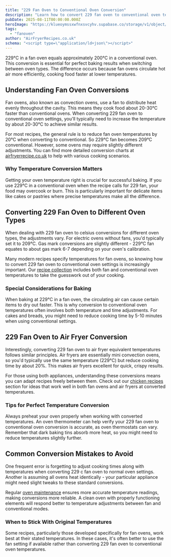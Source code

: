 ```yaml
---
title: "229 Fan Oven to Conventional Oven Conversion"
description: "Learn how to convert 229 fan oven to conventional oven temps easily with our simple guide for perfect baking every time."
pubDate: 2025-08-11T00:00:00.000Z
heroImage: "https://klueoymssxwfnxsvcyhv.supabase.co/storage/v1/object/public/md/229-fan-oven-to-conventional-oven-conversion-db78797b.png"
tags:
  - "fanoven"
author: "AirFryerRecipes.co.uk"
schema: "<script type=\"application/ld+json\"></script>"
---
```


<p>229°C in a fan oven equals approximately 200°C in a conventional oven. This conversion is essential for perfect baking results when switching between oven types. The difference occurs because fan ovens circulate hot air more efficiently, cooking food faster at lower temperatures.</p>

<h2>Understanding Fan Oven Conversions</h2>
<p>Fan ovens, also known as convection ovens, use a fan to distribute heat evenly throughout the cavity. This means they cook food about 20-30°C faster than conventional ovens. When converting 229 fan oven to conventional oven settings, you'll typically need to increase the temperature by about 20-30°C to achieve similar results.</p>
<p>For most recipes, the general rule is to reduce fan oven temperatures by 20°C when converting to conventional. So 229°C fan becomes 209°C conventional. However, some ovens may require slightly different adjustments. You can find more detailed conversion charts at <a href=https://www.airfryerrecipe.co.uk/air-fryer-conversion-chart>airfryerrecipe.co.uk</a> to help with various cooking scenarios.</p>

<h3>Why Temperature Conversion Matters</h3>
<p>Getting your oven temperature right is crucial for successful baking. If you use 229°C in a conventional oven when the recipe calls for 229 fan, your food may overcook or burn. This is particularly important for delicate items like cakes or pastries where precise temperatures make all the difference.</p>

<h2>Converting 229 Fan Oven to Different Oven Types</h2>
<p>When dealing with 229 fan oven to celsius conversions for different oven types, the adjustments vary. For electric ovens without fans, you'd typically set it to 209°C. Gas mark conversions are slightly different - 229°C fan equates to about gas mark 6-7 depending on your oven's calibration.</p>
<p>Many modern recipes specify temperatures for fan ovens, so knowing how to convert 229 fan oven to conventional oven settings is increasingly important. Our <a href=https://www.airfryerrecipe.co.uk/recipes>recipe collection</a> includes both fan and conventional oven temperatures to take the guesswork out of your cooking.</p>

<h3>Special Considerations for Baking</h3>
<p>When baking at 229°C in a fan oven, the circulating air can cause certain items to dry out faster. This is why conversion to conventional oven temperatures often involves both temperature and time adjustments. For cakes and breads, you might need to reduce cooking time by 5-10 minutes when using conventional settings.</p>

<h2>229 Fan Oven to Air Fryer Conversion</h2>
<p>Interestingly, converting 229 fan oven to air fryer equivalent temperatures follows similar principles. Air fryers are essentially mini convection ovens, so you'd typically use the same temperature (229°C) but reduce cooking time by about 20%. This makes air fryers excellent for quick, crispy results.</p>
<p>For those using both appliances, understanding these conversions means you can adapt recipes freely between them. Check out our <a href=https://www.airfryerrecipe.co.uk/recipe-category/chicken>chicken recipes</a> section for ideas that work well in both fan ovens and air fryers at converted temperatures.</p>

<h3>Tips for Perfect Temperature Conversion</h3>
<p>Always preheat your oven properly when working with converted temperatures. An oven thermometer can help verify your 229 fan oven to conventional oven conversion is accurate, as oven thermostats can vary. Remember that dark baking tins absorb more heat, so you might need to reduce temperatures slightly further.</p>

<h2>Common Conversion Mistakes to Avoid</h2>
<p>One frequent error is forgetting to adjust cooking times along with temperatures when converting 229 c fan oven to normal oven settings. Another is assuming all ovens heat identically - your particular appliance might need slight tweaks to these standard conversions.</p>
<p>Regular <a href=https://www.airfryerrecipe.co.uk/air-fryer-cleaner>oven maintenance</a> ensures more accurate temperature readings, making conversions more reliable. A clean oven with properly functioning elements will respond better to temperature adjustments between fan and conventional modes.</p>

<h3>When to Stick With Original Temperatures</h3>
<p>Some recipes, particularly those developed specifically for fan ovens, work best at their stated temperatures. In these cases, it's often better to use the fan setting if available rather than converting 229 fan oven to conventional oven temperatures.</p>